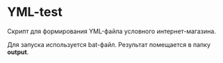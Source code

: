 # YML-test
 Скрипт для формирования YML-файла условного интернет-магазина.

Для запуска используется bat-файл. Результат помещается в папку **output**.
